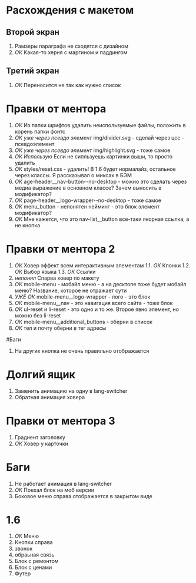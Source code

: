 # Расхождения с макетом

## Второй экран

1. Рамзеры параграфа не сходятся с дизайном
2. _ОК_ Какая-то херня с маргином и паддингом

## Третий экран

1. _ОК_ Переносится не так как нужно список

# Правки от ментора

1. _ОК_ Из папки шрифтов удалить неиспользуемые файлы, положить в корень папки фонтс
2. _ОК уже через псевдо элемент_ img/divider.svg - сделай через цсс - псевдоэлемент
3. _ОК уже через псевдо элемент_ img/highlight.svg - тоже самое
4. _ОК Использую_ Если не сипльзуешь картинки выши, то просто удалить
5. _ОК_ styles/reset.css - удалить! В 1.6 будет нормалайз, остальное через классы. Я рассказывал о миксах в БЭМ
6. _ОК_ age-header\_\_nav-button--no-desktop - можно это сделать через медиа выражение в основном классе? Зачем выносить в модификатор?
7. _ОК_ page-header\_\_logo-wrapper--no-desktop - тоже самое
8. _ОК_ menu_button - непонятен нейминг - это блок элемент модификатор?
9. _ОК_ Мне кажется, что это nav-list\_\_button все-таки якорная ссылка, а не кнопка

# Правки от ментора 2

1. _ОК_ Ховер эффект всем интерактивным элементам 1.1. _ОК_ Кпонки 1.2. _ОК_ Выбор языка 1.3. _ОК_ Ссылки
2. _непонял_ Спарва ховер по макету
3. _ОК_ mobile-menu - мобайл меню - а на десктопе тоже будет мобайл меню? Название, которое не отражает сути
4. _УЖЕ ОК_ mobile-menu\_\_logo-wrapper - лого - это блок
5. _ОК_ mobile-menu\_\_nav - это навигация всего сайта - тоже блок
6. _ОК_ ul-reset и li-reset - это одно и то же. Второе явно элемент, но можно без li-reset
7. _ОК_ mobile-menu\_\_additional_buttons - оберни в список
8. _ОК_ тел и почту оберни в тег адресы

#Баги

1. На других кнопка не очень правильно отображается

# Долгий ящик

1. Заменить анимацию на одну в lang-switcher
2. Обратная анимация ховера

# Правки от ментора 3

1. Градиент заголовку
2. _ОК_ Ховер у карточки

# Баги

1. Не работает анимация в lang-switcher
2. _ОК_ Поехал блок на моб версии
3. Боковое меню справа отображается в закрытом виде

# 1.6

1.  _ОК_ Меню
2.  Кнопки справа
3.  звонок
4.  обраьная связь
5.  Блок с ремонтом
6.  Блок с ценами
7.  Футер
